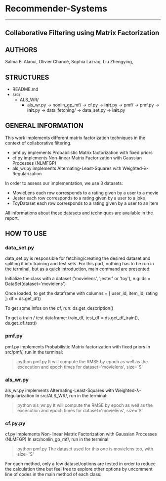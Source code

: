 # Recommender-Systems

 --------------------------------------------------
 Collaborative Filtering using Matrix Factorization
 --------------------------------------------------


AUTHORS
-------

Salma El Alaoui,
Olivier Chancé,
Sophia Lazraq,
Liu Zhengying,

STRUCTURES
----------

- README.md 
- src/ 
 	- ALS_WR/
 		- als_wr.py
 	-> nonlin_gp_mf/
 		-> cf.py
 		-> __init__.py
 	-> pmf/
 		-> pmf.py
 		-> __init__.py
 	-> data_fetching/
 		-> data_set.py
 		-> __init__.py

GENERAL INFORMATION
-------------------

This work implements different matrix factorization techniques in the context 
of collaborative filtering. 

- pmf.py     implements Probabilistic Matrix factorization with fixed priors
- cf.py      implements Non-linear Matrix Factorization with Gaussian Processes (NLMFGP)
- als_wr.py  implements Alternating-Least-Squares with Weighted-λ-Regularization

In order to assess our implementation, we use 3 datasets:
- MovieLens  each row corresponds to a rating given by a user to a movie
- Jester     each row corresponds to a rating given by a user to a joke
- ToyDataset each row corresponds to a rating given by a user to an item

All informations about these datasets and techniques are available in the report.

HOW TO USE
----------

### data_set.py
data_set.py is responsible for fetching/creating the desired dataset and spliting it into
training and test sets.
For this part, nothing has to be run in the terminal, but as a quick introduction, main command
are presented:

  Initialize the class with a dataset ('movielens', 'jester' or 'toy'), e.g:
  ds = DataSet(dataset='movielens')

  Once loaded, to get the dataframe with columns = [ user_id, item_id, rating ]:
  df = ds.get_df()

  To get some infos on the df, run:
  ds.get_description()

  To get a train / test dataframe:
  train_df, test_df = ds.get_df_train(), ds.get_df_test()

### pmf.py
pmf.py implements Probabilistic Matrix factorization with fixed priors
In src/pmf/, run in the terminal:
> python pmf.py
It will compute the RMSE by epoch as well as the excecution and epoch times
for dataset='movielens', size='S'

### als_wr.py
als_wr.py implements Alternating-Least-Squares with Weighted-λ-Regularization
In src/ALS_WR/, run in the terminal:
> python als_wr.py
It will compute the RMSE by epoch as well as the excecution and epoch times
for dataset='movielens', size='S'

### cf.py.py
cf.py implements Non-linear Matrix Factorization with Gaussian Processes (NLMFGP)
In src/nonlin_gp_mf/, run in the terminal:
> python pmf.py
The dataset used for this one is movielens too, with size='S'

For each method, only a few dataset/options are tested in order to reduce the calculation time
but feel free to explore other options by uncomment line of codes in the main method of
each class.


